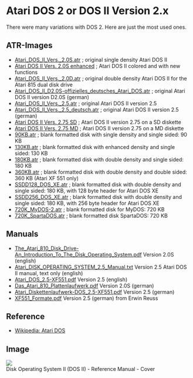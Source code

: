 # Atari DOS 2 or DOS II Version 2.x  
  
There were many variations with DOS 2. Here are just the most used ones.  
  
## ATR-Images  
- [Atari_DOS_II_Vers._2.0S.atr](attachments/Atari_DOS_II_Vers._2.0S.atr) ; original single density Atari DOS II  
- [Atari DOS II Vers. 2.0S enhanced](attachments/DOS_2.0S_enhanced.atr) ; Atari DOS II colored and with new functions  
- [Atari_DOS_II_Vers._2.0D.atr](attachments/Atari_DOS_II_Vers._2.0D.atr) ; original double density Atari DOS II for the Atari 815 dual disk drive  
- [Atari_DOS_II_D2.0S-offizielles_deutsches_Atari_DOS.atr](attachments/Atari_DOS_II_D2.0S-offizielles_deutsches_Atari_DOS.atr) ; original Atari DOS II version D2.0S (german)  
- [Atari_DOS_II_Vers._2.5.atr](attachments/Atari_DOS_II_Vers._2.5.atr) ; original Atari DOS II version 2.5  
- [Atari_DOS_II_Vers._2.5_deutsch.atr](attachments/Atari_DOS_II_Vers._2.5_deutsch.atr) ; original Atari DOS II version 2.5 (german)  
- [Atari DOS II Vers. 2.75 SD](attachments/DOS_2.75_SD.atr) ; Atari DOS II version 2.75 on a SD diskette  
- [Atari DOS II Vers. 2.75 MD](attachments/DOS_2.75_MD.atr) ; Atari DOS II version 2.75 on a MD diskette  
- [90KB.atr](attachments/90KB.atr) ; blank formatted disk with single density and single sided: 90 KB  
- [130KB.atr](attachments/130KB.atr) ; blank formatted disk with enhanced density and single sided: 130 KB  
- [180KB.atr](attachments/180KB.atr) ; blank formatted disk with double density and single sided: 180 KB  
- [360KB.atr](attachments/360KB.atr) ; blank formatted disk with double density and double sided: 360 KB (Atari XF 551 only)  
- [SSDD128_DOS_XE.atr](attachments/SSDD128_DOS_XE.atr) ; blank formatted disk with double density and single sided: 180 KB, with 128 byte header for Atari DOS XE  
- [SSDD256_DOS_XE.atr](attachments/SSDD256_DOS_XE.atr) ; blank formatted disk with double density and single sided: 180 KB, with 256 byte header for Atari DOS XE  
- [720K_MyDOS-2.atr](attachments/720K_MyDOS-2.atr) ; blank formatted disk for MyDOS: 720 KB  
- [720K_SpartaDOS.atr](attachments/720K_SpartaDOS.atr) ; blank formatted disk SpartaDOS: 720 KB  
  
## Manuals  
- [The_Atari_810_Disk_Drive-An_Introduction_To_The_Disk_Operating_System.pdf](attachments/The_Atari_810_Disk_Drive-An_Introduction_To_The_Disk_Operating_System.pdf) Version 2.0S (english)  
- [Atari_DISK_OPERATING_SYSTEM_2.5_Manual.txt](attachments/Atari_DISK_OPERATING_SYSTEM_2.5_Manual.txt) Version 2.5 Atari DOS II manual, text only (english)  
- [Atari_DOS_2.5-XF551.pdf](attachments/Atari_DOS_2.5-XF551.pdf) Version 2.5 (english)  
- [Das_Atari_810_Plattenlaufwerk.pdf](attachments/Das_Atari_810_Plattenlaufwerk.pdf) Version 2.0S (german)  
- [Atari_Diskettenlaufwerk-DOS_2.5-XF551.pdf](attachments/Atari_Diskettenlaufwerk-DOS_2.5-XF551.pdf) Version 2.5 (german)  
- [XF551_Formate.pdf](attachments/XF551_Formate.pdf) Version 2.5 (german) from Erwin Reuss  
  
## Reference  
- [Wikipedia: Atari DOS](http://en.wikipedia.org/wiki/Atari_DOS)  
  
## Image  
![](attachments/atari-400-800-dos.jpg)  
Disk Operating System II (DOS II) - Reference Manual - Cover  
